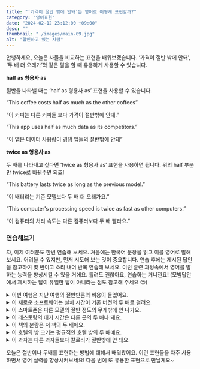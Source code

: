 ```yaml
---
title: "‘가격이 절반 밖에 안돼’는 영어로 어떻게 표현할까?"
category: "영어표현"
date: "2024-02-12 23:12:00 +09:00"
desc: ""
thumbnail: "./images/main-09.jpg"
alt: "할인하고 있는 사람"
---
```


안녕하세요, 오늘은 사물을 비교하는 표현을 배워보겠습니다. ‘가격이 절반 밖에 안돼’, ‘두 배 더 오래가’와 같은 말을 할 때 유용하게 사용할 수 있습니다.

**half as 형용사 as**

절반을 나타낼 때는 ‘half as 형용사 as’ 표현을 사용할 수 있습니다.

“This coffee costs half as much as the other coffees”

“이 커피는 다른 커피들 보다 가격이 절반밖에 안돼.”

“This app uses half as much data as its competitors.”

“이 앱은 데이터 사용량이 경쟁 앱들의 절반밖에 안돼”

**twice as 형용사 as**

두 배를 나타내고 싶다면 ‘twice as 형용사 as’ 표현을 사용하면 됩니다. 위의 half 부분만 twice로 바꿔주면 되죠!

“This battery lasts twice as long as the previous model.”

“이 배터리는 기존 모델보다 두 배 더 오래가요.”

“This computer's processing speed is twice as fast as other computers.”

“이 컴퓨터의 처리 속도는 다른 컴퓨터보다 두 배 빨라요.”

### 연습해보기

자, 이제 여러분도 한번 연습해 보세요. 처음에는 한국어 문장을 읽고 이를 영어로 말해보세요. 어려울 수 있지만, 먼저 시도해 보는 것이 중요합니다. 연습 후에는 제시된 답안을 참고하여 몇 번이고 소리 내어 반복 연습해 보세요. 이런 훈련 과정속에서 영어를 말하는 능력을 향상시킬 수 있을 거에요. 틀려도 괜찮아요, 연습하는 거니깐요! (모범답안에서 제시하는 답이 유일한 답이 아니라는 점도 참고해 주세요 😉)

<details>
  <summary>이번 여행은 지난 여행의 절반만큼의 비용이 들었어요.</summary>
  <span>This trip cost half as much as the last one.</span>
</details>

<details>
 <summary>이 새로운 소프트웨어는 설치 시간이 기존 버전의 두 배로 걸려요.</summary>
  <span>The new software takes twice as long to install as the previous version.</span>
</details>

<details>
  <summary>이 스마트폰은 다른 모델의 절반 정도의 무게밖에 안 나가요.</summary>
  <span>This smartphone weighs half as much as the other models.</span>
</details>

<details>
  <summary>이 레스토랑의 대기 시간은 다른 곳의 두 배나 돼요.</summary>
  <span>The wait time at this restaurant is twice as long as at other places.</span>
</details>

<details>
  <summary>이 책의 분량은 저 책의 두 배에요.</summary>
  <span>This book is twice as thick as that one.</span>
</details>

<details>
  <summary>이 호텔의 방 크기는 평균적인 호텔 방의 두 배예요.</summary>
  <span>The room size in this hotel is twice as large as in an average hotel.</span>
</details>

<details>
  <summary>이 과자는 다른 과자들보다 칼로리가 절반밖에 안 돼요.</summary>
  <span>These snacks have half as many calories as others.</span>
</details>

오늘은 절반이나 두배를 표현하는 방법에 대해서 배워봤어요. 이런 표현들을 자주 사용하면서 영어 실력을 향상시켜보세요! 다음 번에 또 유용한 표현으로 만날게요~
